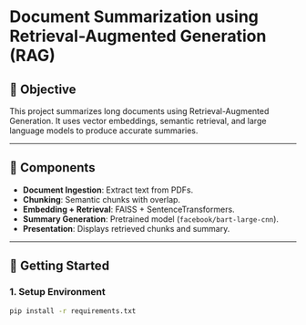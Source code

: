 # Document Summarization using Retrieval-Augmented Generation (RAG)

## 📌 Objective
This project summarizes long documents using Retrieval-Augmented Generation. It uses vector embeddings, semantic retrieval, and large language models to produce accurate summaries.

---

## 🧱 Components
- **Document Ingestion**: Extract text from PDFs.
- **Chunking**: Semantic chunks with overlap.
- **Embedding + Retrieval**: FAISS + SentenceTransformers.
- **Summary Generation**: Pretrained model (`facebook/bart-large-cnn`).
- **Presentation**: Displays retrieved chunks and summary.

---

## 🚀 Getting Started

### 1. Setup Environment
```bash
pip install -r requirements.txt
